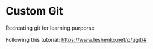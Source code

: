 # Custom Git

Recreating git for learning purporse

Following this tutorial: https://www.leshenko.net/p/ugit/#
